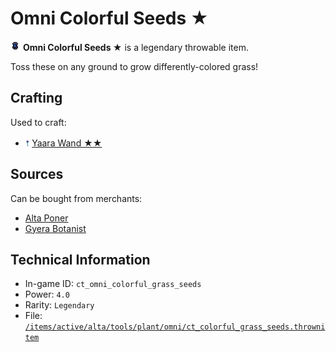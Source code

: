 # Omni Colorful Seeds ★

<img src="https://raw.githubusercontent.com/Ceterai/Enternia/main/items/active/alta/tools/plant/omni/ct_colorful_grass_seeds.png" alt="Omni Colorful Seeds ★ icon" loading="lazy" height=16px width="auto" /> **Omni Colorful Seeds ★** is a legendary throwable item.

Toss these on any ground to grow differently-colored grass!

## Crafting

Used to craft:

- <img src="https://raw.githubusercontent.com/Ceterai/Enternia/main/items/active/alta/tools/other/ct_yaara_wand.png" alt="Yaara Wand ★★ icon" loading="lazy" height=16px width="auto" /> [Yaara Wand ★★](https://ceterai.github.io/MyEnternia/Wiki/YaaraWand)

## Sources

Can be bought from merchants:

- [Alta Poner](https://ceterai.github.io/MyEnternia/Wiki/AltaPoner)
- [Gyera Botanist](https://ceterai.github.io/MyEnternia/Wiki/GyeraBotanist)

## Technical Information

- In-game ID: `ct_omni_colorful_grass_seeds`
- Power: `4.0`
- Rarity: `Legendary`
- File: [`/items/active/alta/tools/plant/omni/ct_colorful_grass_seeds.thrownitem`](https://github.com/Ceterai/Enternia/blob/main/items/active/alta/tools/plant/omni/ct_colorful_grass_seeds.thrownitem)
